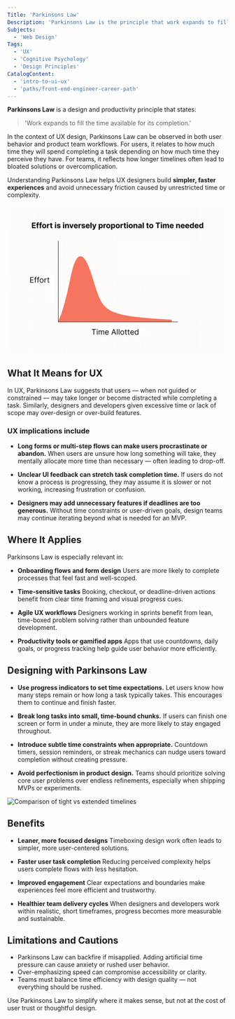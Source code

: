 ```yaml
---
Title: 'Parkinsons Law'
Description: 'Parkinsons Law is the principle that work expands to fill the time available, and in UX design, it highlights how deadlines and time constraints shape user and team behavior.'
Subjects:
  - 'Web Design'
Tags:
  - 'UX'
  - 'Cognitive Psychology'
  - 'Design Principles'
CatalogContent:
  - 'intro-to-ui-ux'
  - 'paths/front-end-engineer-career-path'
---
```


**Parkinsons Law** is a design and productivity principle that states:

> 'Work expands to fill the time available for its completion.'

In the context of UX design, Parkinsons Law can be observed in both user behavior and product team workflows. For users, it relates to how much time they will spend completing a task depending on how much time they perceive they have. For teams, it reflects how longer timelines often lead to bloated solutions or overcomplication.

Understanding Parkinsons Law helps UX designers build **simpler, faster experiences** and avoid unnecessary friction caused by unrestricted time or complexity.

![Graph showing effort relative to time available](https://raw.githubusercontent.com/Codecademy/docs/main/media/parkinsons-law-graph-img.png)

## What It Means for UX

In UX, Parkinsons Law suggests that users — when not guided or constrained — may take longer or become distracted while completing a task. Similarly, designers and developers given excessive time or lack of scope may over-design or over-build features.

### UX implications include

- **Long forms or multi-step flows can make users procrastinate or abandon.**
  When users are unsure how long something will take, they mentally allocate more time than necessary — often leading to drop-off.

- **Unclear UI feedback can stretch task completion time.**
  If users do not know a process is progressing, they may assume it is slower or not working, increasing frustration or confusion.

- **Designers may add unnecessary features if deadlines are too generous.**
  Without time constraints or user-driven goals, design teams may continue iterating beyond what is needed for an MVP.

## Where It Applies

Parkinsons Law is especially relevant in:

- **Onboarding flows and form design**
  Users are more likely to complete processes that feel fast and well-scoped.

- **Time-sensitive tasks**
  Booking, checkout, or deadline-driven actions benefit from clear time framing and visual progress cues.

- **Agile UX workflows**
  Designers working in sprints benefit from lean, time-boxed problem solving rather than unbounded feature development.

- **Productivity tools or gamified apps**
  Apps that use countdowns, daily goals, or progress tracking help guide user behavior more efficiently.

## Designing with Parkinsons Law

- **Use progress indicators to set time expectations.**
  Let users know how many steps remain or how long a task typically takes. This encourages them to continue and finish faster.

- **Break long tasks into small, time-bound chunks.**
  If users can finish one screen or form in under a minute, they are more likely to stay engaged throughout.

- **Introduce subtle time constraints when appropriate.**
  Countdown timers, session reminders, or streak mechanics can nudge users toward completion without creating pressure.

- **Avoid perfectionism in product design.**
  Teams should prioritize solving core user problems over endless refinements, especially when shipping MVPs or experiments.

![Comparison of tight vs extended timelines](https://raw.githubusercontent.com/Codecademy/docs/main/media/parkinsons-law-comparison-img.png)

## Benefits

- **Leaner, more focused designs**
  Timeboxing design work often leads to simpler, more user-centered solutions.

- **Faster user task completion**
  Reducing perceived complexity helps users complete flows with less hesitation.

- **Improved engagement**
  Clear expectations and boundaries make experiences feel more efficient and trustworthy.

- **Healthier team delivery cycles**
  When designers and developers work within realistic, short timeframes, progress becomes more measurable and sustainable.

## Limitations and Cautions

- Parkinsons Law can backfire if misapplied. Adding artificial time pressure can cause anxiety or rushed user behavior.
- Over-emphasizing speed can compromise accessibility or clarity.
- Teams must balance time efficiency with design quality — not everything should be rushed.

Use Parkinsons Law to simplify where it makes sense, but not at the cost of user trust or thoughtful design.
